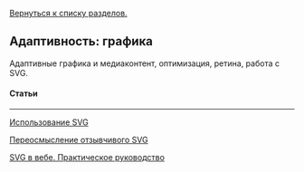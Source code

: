 [Вернуться к списку разделов.](../README.md)

## Адаптивность: графика
Адаптивные графика и медиаконтент, оптимизация, ретина, работа с SVG.

#### Статьи
----------
[Использование SVG](http://frontender.info/using-svg/)

[Переосмысление отзывчивого SVG](http://frontender.info/rethinking-responsive-svg/)

[SVG в вебе. Практическое руководство](https://svgontheweb.com/ru/)

